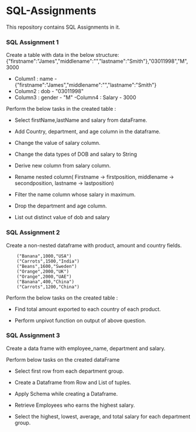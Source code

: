 # SQL-Assignments
This repository contains SQL Assignments in it.

### SQL Assignment 1 ###

Create a table with data in the below structure:
{"firstname":"James","middlename":"","lastname":"Smith"},"03011998","M",3000

  - Column1 : name - {"firstname":"James","middlename":"","lastname":"Smith"}
  - Column2 : dob - "03011998"
  - Column3 : gender - "M"
  -Column4 : Salary - 3000
  
Perform the below tasks in the created table :
  
  
  - Select firstName,lastName and salary from dataFrame.
  
  - Add Country, department, and age column in the dataframe. 

  - Change the value of salary column. 

  - Change the data types of DOB and salary to String  

  - Derive new column from salary column. 

  - Rename nested column( Firstname -> firstposition, middlename -> secondposition, lastname -> lastposition) 

  - Filter the name column whose salary in maximum.  

  - Drop the department and age column. 

  - List out distinct value of dob and salary 
  
  
### SQL Assignment 2 ###

Create a non-nested dataframe with product, amount and country fields. 

        ("Banana",1000,"USA")
        ("Carrots",1500,"India")
        ("Beans",1600,"Sweden")
        ("Orange",2000,"UK")
        ("Orange",2000,"UAE")
        ("Banana",400,"China")
        ("Carrots",1200,"China")
        
Perform the below tasks on the created table :

  -  Find total amount exported to each country of each product. 

  -  Perform unpivot function on output of above question. 
  
  
### SQL Assignment 3 ###

Create a data frame with employee_name, department and salary. 

Perform below tasks on the created dataFrame

  - Select first row from each department group. 

  - Create a Dataframe from Row and List of tuples. 

  - Apply Schema while creating a Dataframe. 

  - Retrieve Employees who earns the highest salary. 

  - Select the highest, lowest, average, and total salary for each department group.  
